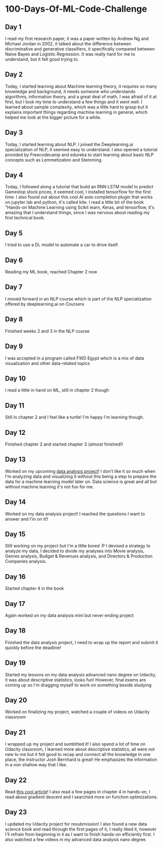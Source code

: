 # 100-Days-Of-ML-Code-Challenge
## Day 1
I read my first research paper, it was a paper written by Andrew Ng and Michael Jordan in 2002, it talked about the difference between discriminative and generative classifiers, it specifically compared between Naive Bayes and Logistic Regression. It was really hard for me to understand, but it felt good trying to.
## Day 2
Today, I started learning about Machine learning theory, it requires so many knowledge and background, it needs someone who understands algorithms, information theory, and a great deal of math, I was afraid of it at first, but I took my time to understand a few things and it went well. I learned about sample complexity, which was a little hard to grasp but it explains important things regarding machine learning in general, which helped me look at the bigger picture for a while.
## Day 3
Today, I started learning about NLP. I joined the Deeplearning.ai specialization of NLP, it seemed easy to understand. I also opened a tutorial provided by Freecodecamp and edureka to start learning about basic NLP concepts such as Lemmetization and Stemming.
## Day 4
Today, I followed along a tutorial that build an RNN LSTM model to predict Gamestop stock prices, it seemed cool, I installed tensorflow for the first time. I also found out about this cool AI auto completion plugin that works on jupyter lab and python, it's called kite. I read a little bit of the book "Hands-on Machine Learning using Scikit learn, Keras, and tensorflow, it's amazing that I understand things, since I was nervous about reading my first technical book.
## Day 5
I tried to use a DL model to automate a car to drive itself.
## Day 6
Reading my ML book, reached Chapter 2 now
## Day 7
I moved forward in an NLP course which is part of the NLP specialization offered by deeplearning.ai on Coursera
## Day 8 
Finished weeks 2 and 3 in the NLP course
## Day 9
I was accepted in a program called FWD Egypt which is a mix of data visualization and other data-related topics
## Day 10
I read a little in hand on ML, still in chapter 2 though
## Day 11
Still in chapter 2 and I feel like a turtle! I'm happy I'm learning though.
## Day 12
Finished chapter 2 and started chapter 3 (almost finished!)
## Day 13 
Worked on my upcoming [data analysis project](https://github.com/salma77/Investigating-data-from-TMDb)! I don't like it so much when I'm analyzing data and visualizing it without this being a step to prepare the data for a machine learning model later on. Data science is great and all but without machine learning it's not fun for me.
## Day 14
Worked on my data analysis project! I reached the questions I want to answer and I'm on it!!
## Day 15
Still working on my project but I'm a little bored :P I devised a strategy to analyze my data, I decided to divide my analyses into Movie analysis, Genres analysis, Budget & Revenues analysis, and Directors & Production Companies analysis.
## Day 16
Started chapter 4 in the book
## Day 17
Again worked on my data analysis mini but never ending project
## Day 18
Finished the data analysis project, I need to wrap up the report and submit it quickly before the deadline!
## Day 19
Started my lessons on my data analysis advanced nano degree on Udacity, it was about descriptive statistics, looks fun! However, final exams are coming up so I'm dragging myself to work on something beside studying
## Day 20
Worked on finalizing my project, watched a couple of videos on Udacity classroom
## Day 21
I wrapped up my project and sumbitted it! I also spend a lot of time on Udacity classroom, I learned more about descriptive statistics, all were not new to me but it felt good to recap and connect all the knowledge in one place, the instructor Josh Bernhard is great! He emphasizes the information in a non shallow way that I like.

## Day 22
Read [this cool article](https://machinelearningmastery.com/function-optimization-with-scipy/?__s=fvcxrqrofzeg7arqwfjy)! I also read a few pages in chapter 4 in hands-on, I read about gradient descent and I searched more on function optimizations.

## Day 23
I updated my Udacity project for resubmission! I also found a new data science book and read through the first pages of it, I really liked it, however I'll refrain from beginning in it as I want to finish hands-on efficiently first. I also watched a few videos in my advanced data analysis nano degree.
